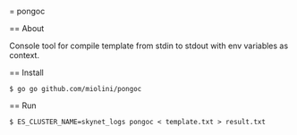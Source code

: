 = pongoc

== About

Console tool for compile template from stdin to stdout with env variables as context.

== Install

```
$ go go github.com/miolini/pongoc
```

== Run

```
$ ES_CLUSTER_NAME=skynet_logs pongoc < template.txt > result.txt
```
